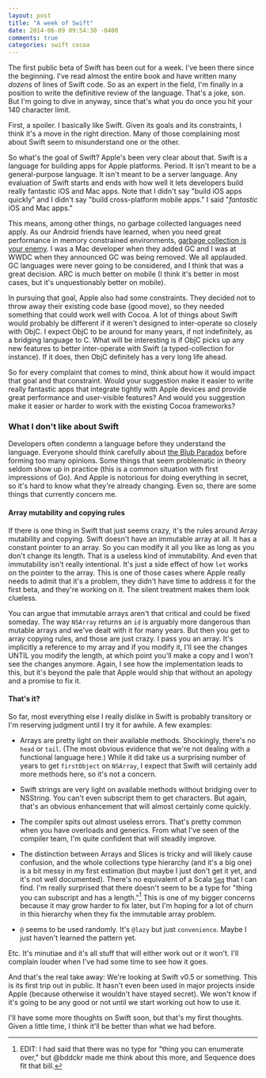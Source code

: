 ```yaml
---
layout: post
title: "A week of Swift"
date: 2014-06-09 09:54:30 -0400
comments: true
categories: swift cocoa
---
```


The first public beta of Swift has been out for a week. I've been there since
the beginning. I've read almost the entire book and have  written many
*dozens* of lines of Swift code. So as an expert in the field, I'm finally in
a position to write the definitive review of the language. That's a joke, son.
But I'm going to dive in anyway, since that's what you do once you hit your
140 character limit.

First, a spoiler. I basically like Swift. Given its goals and its constraints,
I think it's a move in the right direction. Many of those complaining most
about Swift seem to misunderstand one or the other.

<!-- more -->

So what's the goal of Swift? Apple's been very clear about that. Swift is a
language for building apps for Apple platforms. Period. It isn't meant to be a
general-purpose language. It isn't meant to be a server language. Any
evaluation of Swift starts and ends with how well it lets developers build
really fantastic iOS and Mac apps. Note that I didn't say "build iOS apps
quickly" and I didn't say "build cross-platform mobile apps." I said
"*fantastic* iOS and Mac apps."

This means, among other things, no garbage collected languages need apply. As
our Android friends have learned, when you need great performance in memory
constrained environments, 
[garbage collection is your enemy](http://sealedabstract.com/rants/why-mobile-web-apps-are-slow/).
I was a Mac developer when they added GC and I was at WWDC when they announced
GC was being removed. We all applauded. GC languages were never going to be
considered, and I think that was a great decision. ARC is much better on
mobile (I think it's better in most cases, but it's unquestionably better on
mobile).

In pursuing that goal, Apple also had some constraints. They decided not to
throw away their existing code base (good move), so they needed something that
could work well with Cocoa. A lot of things about Swift would probably be
different if it weren't designed to inter-operate so closely with ObjC. I
expect ObjC to be around for many years, if not indefinitely, as a bridging
language to C. What will be interesting is if ObjC picks up any new features
to better inter-operate with Swift (a typed-collection for instance). If it
does, then ObjC definitely has a very long life ahead.

So for every complaint that comes to mind, think about how it would impact
that goal and that constraint. Would your suggestion make it easier to write
really fantastic apps that integrate tightly with Apple devices and provide
great performance and user-visible features? And would you suggestion make it
easier or harder to work with the existing Cocoa frameworks?

### What I don't like about Swift

Developers often condemn a language before they understand the language.
Everyone should think carefully about [the Blub Paradox](http://www.paulgraham.com/avg.html)
before forming too many opinions. Some things that seem problematic in theory
seldom show up in practice (this is a common situation with first impressions
of Go). And Apple is notorious for doing everything in secret, so it's hard to
know what they're already changing. Even so, there are some things that
currently concern me.

#### Array mutability and copying rules

If there is one thing in Swift that just seems crazy, it's the rules around
Array mutability and copying. Swift doesn't have an immutable array at all. It
has a constant pointer to an array. So you can modify it all you like as long
as you don't change its length. That is a useless kind of immutability. And
even that immutability isn't really intentional. It's just a side effect of
how `let` works on the pointer to the array. This is one of those cases where
Apple really needs to admit that it's a problem, they didn't have time to
address it for the first beta, and they're working on it. The silent treatment
makes them look clueless.

You can argue that immutable arrays aren't that critical and could be fixed
someday. The way `NSArray` returns an `id` is arguably more dangerous than
mutable arrays and we've dealt with it for many years. But then you get to
array copying rules, and those are just crazy. I pass you an array. It's
implicitly a reference to my array and if you modify it, I'll see the changes
UNTIL you modify the length, at which point you'll make a copy and I won't see
the changes anymore. Again, I see how the implementation leads to this, but
it's beyond the pale that Apple would ship that without an apology and a
promise to fix it.

#### That's it?

So far, most everything else I really dislike in Swift is probably transitory
or I'm reserving judgment until I try it for awhile. A few examples:

* Arrays are pretty light on their available methods. Shockingly, there's no
`head` or `tail`. (The most obvious evidence that we're not dealing with a
functional language here.) While it did take us a surprising number of years
to get `firstObject` on `NSArray`, I expect that Swift will certainly add more
methods here, so it's not a concern.

* Swift strings are very light on available methods without bridging over to
NSString. You can't even subscript them to get characters. But again, that's
an obvious enhancement that will almost certainly come quickly.

* The compiler spits out almost useless errors. That's pretty common when you
have overloads and generics. From what I've seen of the compiler team, I'm
quite confident that will steadily improve.

* The distinction between Arrays and Slices is tricky and will likely cause
confusion, and the whole collections type hierarchy (and it's a big one) is a
bit messy in my first estimation (but maybe I just don't get it yet, and it's
not well documented). There's no equivalent of a Scala 
[`Seq`](http://www.scala-lang.org/api/current/#scala.collection.Seq) that I can
find. I'm really surprised that there doesn't seem to be a type for "thing you
can subscript and has a length."[^1] This is one of my bigger concerns because
it may grow harder to fix later, but I'm hoping for a lot of churn in this
hierarchy when they fix the immutable array problem.

[^1]: EDIT: I had said that there was no type for "thing you can enumerate over," but @bddckr made me think about this more, and Sequence does fit that bill.

* `@` seems to be used randomly. It's `@lazy` but just `convenience`. Maybe I
just haven't learned the pattern yet.

Etc. It's minutiae and it's all stuff that will either work out or it won't.
I'll complain louder when I've had some time to see how it goes.

And that's the real take away: We're looking at Swift v0.5 or something. This
is its first trip out in public. It hasn't even been used in major projects
inside Apple (because otherwise it wouldn't have stayed secret). We won't know
if it's going to be any good or not until we start working out how to use it.

I'll have some more thoughts on Swift soon, but that's my first thoughts.
Given a little time, I think it'll be better than what we had before.
